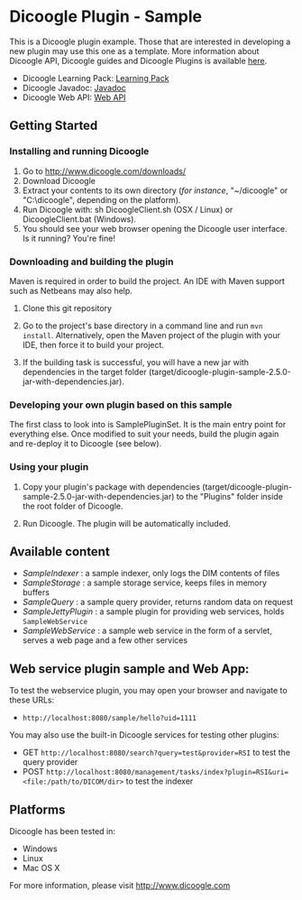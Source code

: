 Dicoogle Plugin - Sample 
========================

This is a Dicoogle plugin example. Those that are interested in developing a new
plugin may use this one as a template. More information about Dicoogle API, Dicoogle
guides and Dicoogle Plugins is available [here](https://bioinformatics-ua.github.io/dicoogle-api/).
- Dicoogle Learning Pack: [Learning Pack](https://bioinformatics-ua.github.io/dicoogle-learning-pack/)
- Dicoogle Javadoc: [Javadoc](https://bioinformatics-ua.github.io/dicoogle-api/javadoc/)
- Dicoogle Web API: [Web API](https://bioinformatics-ua.github.io/dicoogle-api/webapi/)

Getting Started
---------------

### Installing and running Dicoogle

1. Go to http://www.dicoogle.com/downloads/
2. Download Dicoogle
3. Extract your contents to its own directory (*for instance*, "~/dicoogle" or "C:\dicoogle", depending on the platform).
4. Run Dicoogle with: sh DicoogleClient.sh (OSX / Linux) or DicoogleClient.bat (Windows).
5. You should see your web browser opening the Dicoogle user interface. Is it running? You're fine!

### Downloading and building the plugin

Maven is required in order to build the project. An IDE with Maven support such as Netbeans may also help.

1. Clone this git repository

2. Go to the project's base directory in a command line and run `mvn install`. Alternatively, open
   the Maven project of the plugin with your IDE, then force it to build your project.

3. If the building task is successful, you will have a new jar with dependencies in the target
   folder (target/dicoogle-plugin-sample-2.5.0-jar-with-dependencies.jar).

### Developing your own plugin based on this sample

The first class to look into is SamplePluginSet. It is the main entry point for everything else.
Once modified to suit your needs, build the plugin again and re-deploy it to Dicoogle (see below).

### Using your plugin

1. Copy your plugin's package with dependencies (target/dicoogle-plugin-sample-2.5.0-jar-with-dependencies.jar)
   to the "Plugins" folder inside the root folder of Dicoogle.

2. Run Dicoogle. The plugin will be automatically included.

Available content
-----------------

- _SampleIndexer_ : a sample indexer, only logs the DIM contents of files
- _SampleStorage_ : a sample storage service, keeps files in memory buffers
- _SampleQuery_ : a sample query provider, returns random data on request
- _SampleJettyPlugin_ : a sample plugin for providing web services, holds `SampleWebService`
- _SampleWebService_ : a sample web service in the form of a servlet, serves a web page and a few other services

Web service plugin sample and Web App: 
--------------------------------------

To test the webservice plugin, you may open your browser and navigate to these URLs:

- `http://localhost:8080/sample/hello?uid=1111`

You may also use the built-in Dicoogle services for testing other plugins:

- GET `http://localhost:8080/search?query=test&provider=RSI` to test the query provider
- POST `http://localhost:8080/management/tasks/index?plugin=RSI&uri=<file:/path/to/DICOM/dir>` to test the indexer

Platforms
----------

Dicoogle has been tested in:

- Windows
- Linux
- Mac OS X

For more information, please visit http://www.dicoogle.com

